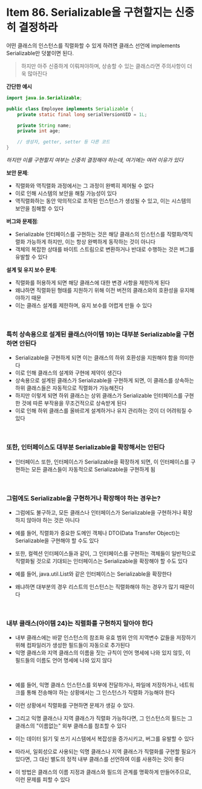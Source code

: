 # Item 86. Serializable을 구현할지는 신중히 결정하라

어떤 클래스의 인스턴스를 직렬화할 수 있게 하려면 클래스 선언에 implements Serializable만 덧붙이면 된다.

> 하지만 아주 신중하게 이뤄져야하며, 상송할 수 있는 클래스라면 주의사항이 더욱 많아진다

**간단한 예시**

```java
import java.io.Serializable;

public class Employee implements Serializable {
    private static final long serialVersionUID = 1L;

    private String name;
    private int age;

    // 생성자, getter, setter 등 다른 코드
}
```

_하지만 이를 구현할지 여부는 신중히 결정해야 하는데, 여기에는 여러 이유가 있다_

**보안 문제**:

-   직렬화와 역직렬화 과정에서는 그 과정이 완벽히 제어될 수 없다
-   이로 인해 시스템의 보안을 해칠 가능성이 있다
-   역직렬화하는 동안 악의적으로 조작된 인스턴스가 생성될 수 있고, 이는 시스템의 보안을 침해할 수 있다

**버그와 문제점**:

-   Serializable 인터페이스를 구현하는 것은 해당 클래스의 인스턴스를 직렬화/역직렬화 가능하게 하지만, 이는 항상 완벽하게 동작하는 것이 아니다
-   객체의 복잡한 상태를 바이트 스트림으로 변환하거나 반대로 수행하는 것은 버그를 유발할 수 있다

**설계 및 유지 보수 문제**:

-   직렬화를 허용하게 되면 해당 클래스에 대한 변경 사항을 제한하게 된다
-   왜냐하면 직렬화된 형태를 지원하기 위해 이전 버전의 클래스와의 호환성을 유지해야하기 때문
-   이는 클래스 설계를 제한하며, 유지 보수를 어렵게 만들 수 있다

<br/>

### 특히 상속용으로 설계된 클래스(아이템 19)는 대부분 Serializable을 구현하면 안된다

-   Serializable을 구현하게 되면 이는 클래스의 하위 호환성을 지원해야 함을 의미한다
-   이로 인해 클래스의 설계와 구현에 제약이 생긴다
-   상속용으로 설계된 클래스가 Serializable을 구현하게 되면, 이 클래스를 상속하는 하위 클래스들은 자동적으로 직렬화가 가능해진다
-   하지만 이렇게 되면 하위 클래스는 상위 클래스가 Serializable 인터페이스를 구현한 것에 따른 부작용을 무조건적으로 상속받게 된다
-   이로 인해 하위 클래스를 올바르게 설계하거나 유지 관리하는 것이 더 어려워질 수 있다

<br/>

### 또한, 인터페이스도 대부분 Serializable을 확장해서는 안된다

-   인터페이스 또한, 인터페이스가 Serializable을 확장하게 되면, 이 인터페이스를 구현하는 모든 클래스들이 자동적으로 Serializable을 구현하게 됨

<br/>

### 그럼에도 Serializable을 구현하거나 확장해야 하는 경우는?

-   그럼에도 불구하고, 모든 클래스나 인터페이스가 Serializable을 구현하거나 확장하지 않아야 하는 것은 아니다
-   예를 들어, 직렬화가 중요한 도메인 객체나 DTO(Data Transfer Object)는 Serializable을 구현해야 할 수도 있다

-   또한, 컬렉션 인터페이스들과 같이, 그 인터페이스를 구현하는 객체들이 일반적으로 직렬화될 것으로 기대되는 인터페이스는 Serializable을 확장해야 할 수도 있다
-   예를 들어, java.util.List와 같은 인터페이스는 Serializable을 확장한다
-   왜냐하면 대부분의 경우 리스트의 인스턴스는 직렬화해야 하는 경우가 많기 때문이다

<br/>

### 내부 클래스(아이템 24)는 직렬화를 구현하지 말아야 한다

-   내부 클래스에는 바깥 인스턴스의 참조화 유효 범위 안의 지역변수 값들을 저장하기 위해 컴파일러가 생성한 필드들이 자동으로 추가된다
-   익명 클래스와 지역 클래스의 이름을 짓는 규칙이 언어 명세에 나와 있지 않듯, 이 필드들의 이름도 언어 명세에 나와 있지 않다

<br/>

-   예를 들어, 익명 클래스 인스턴스를 외부에 전달하거나, 파일에 저장하거나, 네트워크를 통해 전송해야 하는 상황에서는 그 인스턴스가 직렬화 가능해야 한다
-   이런 상황에서 직렬화를 구현하면 문제가 생길 수 있다.

-   그리고 익명 클래스나 지역 클래스가 직렬화 가능하다면, 그 인스턴스의 필드는 그 클래스의 "이름없는" 외부 클래스를 참조할 수 있다
-   이는 데이터 읽기 및 쓰기 시스템에서 복잡성을 증가시키고, 버그를 유발할 수 있다

-   따라서, 일회성으로 사용되는 익명 클래스나 지역 클래스가 직렬화를 구현할 필요가 있다면, 그 대신 별도의 정적 내부 클래스를 선언하여 이를 사용하는 것이 좋다
-   이 방법은 클래스의 이름 지정과 클래스와 필드의 관계를 명확하게 만들어주므로, 이런 문제를 피할 수 있다

